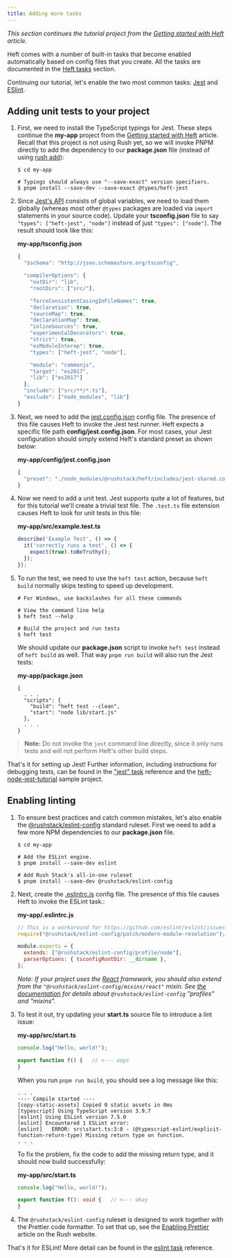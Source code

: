 ```yaml
---
title: Adding more tasks
---
```


_This section continues the tutorial project from the [Getting started with Heft](/heft_tutorials/getting_started) article._

Heft comes with a number of built-in tasks that become enabled automatically based on config files that you create.
All the tasks are documented in the [Heft tasks](/heft_tasks/api-extractor) section.

Continuing our tutorial, let's enable the two most common tasks: [Jest](/heft_tasks/jest)
and [ESlint](/heft_tasks/eslint).

## Adding unit tests to your project

1. First, we need to install the TypeScript typings for Jest.  These steps continue the **my-app** project from the [Getting started with Heft](/heft_tutorials/getting_started) article.  Recall that this project is not using Rush yet, so we will invoke PNPM directly to add the dependency to our **package.json** file (instead of using [rush add](https://rushjs.io/pages/commands/rush_add/)):

    ```shell
    $ cd my-app

    # Typings should always use "--save-exact" version specifiers.
    $ pnpm install --save-dev --save-exact @types/heft-jest
    ```

2. Since [Jest's API](https://jestjs.io/docs/en/api) consists of global variables, we need to load them globally (whereas most other `@types` packages are loaded via `import` statements in your source code).  Update your **tsconfig.json** file to say `"types": ["heft-jest", "node"]` instead of just `"types": ["node"]`.  The result should look like this:

    **my-app/tsconfig.json**
    ```js
    {
      "$schema": "http://json.schemastore.org/tsconfig",

      "compilerOptions": {
        "outDir": "lib",
        "rootDirs": ["src/"],

        "forceConsistentCasingInFileNames": true,
        "declaration": true,
        "sourceMap": true,
        "declarationMap": true,
        "inlineSources": true,
        "experimentalDecorators": true,
        "strict": true,
        "esModuleInterop": true,
        "types": ["heft-jest", "node"],

        "module": "commonjs",
        "target": "es2017",
        "lib": ["es2017"]
      },
      "include": ["src/**/*.ts"],
      "exclude": ["node_modules", "lib"]
    }
    ```

3. Next, we need to add the [jest.config.json](https://jestjs.io/docs/en/configuration) config file.  The presence of this file causes Heft to invoke the Jest test runner.  Heft expects a specific file path **config/jest.config.json**.  For most cases, your Jest configuration should simply extend Heft's standard preset as shown below:

    **my-app/config/jest.config.json**
    ```js
    {
      "preset": "./node_modules/@rushstack/heft/includes/jest-shared.config.json"
    }
    ```

4. Now we need to add a unit test.  Jest supports quite a lot of features, but for this tutorial we'll create a trivial test file.  The `.test.ts` file extension causes Heft to look for unit tests in this file:

    **my-app/src/example.test.ts**
    ```ts
    describe('Example Test', () => {
      it('correctly runs a test', () => {
        expect(true).toBeTruthy();
      });
    });
    ```

5. To run the test, we need to use the `heft test` action, because `heft build` normally skips testing to speed up development.

    ```shell
    # For Windows, use backslashes for all these commands

    # View the command line help
    $ heft test --help

    # Build the project and run tests
    $ heft test
    ```

    We should update our **package.json** script to invoke `heft test` instead of `heft build` as well.  That way `pnpm run build` will also run the Jest tests:

    **my-app/package.json**
    ```
    {
      . . .
      "scripts": {
        "build": "heft test --clean",
        "start": "node lib/start.js"
      },
      . . .
    }
    ```

> **Note:** Do not invoke the `jest` command line directly, since it only runs tests and will not perform Heft's other build steps.

That's it for setting up Jest!  Further information, including instructions for debugging tests, can be found in the ["jest" task](/heft_tasks/jest) reference and the [heft-node-jest-tutorial](https://github.com/microsoft/rushstack-samples/tree/main/heft/heft-node-jest-tutorial) sample project.


## Enabling linting

1. To ensure best practices and catch common mistakes, let's also enable the [@rushstack/eslint-config](https://www.npmjs.com/package/@rushstack/eslint-config) standard ruleset.  First we need to add a few more NPM dependencies to our **package.json** file.

    ```shell
    $ cd my-app

    # Add the ESLint engine.
    $ pnpm install --save-dev eslint

    # Add Rush Stack's all-in-one ruleset
    $ pnpm install --save-dev @rushstack/eslint-config
    ```

2. Next, create the [.eslintrc.js](https://eslint.org/docs/user-guide/configuring) config file.  The presence of this file causes Heft to invoke the ESLint task.:

    **my-app/.eslintrc.js**
    ```js
    // This is a workaround for https://github.com/eslint/eslint/issues/3458
    require("@rushstack/eslint-config/patch/modern-module-resolution");

    module.exports = {
      extends: ["@rushstack/eslint-config/profile/node"],
      parserOptions: { tsconfigRootDir: __dirname },
    };
    ```

    _Note: If your project uses the [React](https://reactjs.org/) framework, you should also extend from the `"@rushstack/eslint-config/mixins/react"` mixin.  See [the documentation](https://www.npmjs.com/package/@rushstack/eslint-config) for details about `@rushstack/eslint-config` "profiles" and "mixins"._

3. To test it out, try updating your **start.ts** source file to introduce a lint issue:

    **my-app/src/start.ts**
    ```ts
    console.log("Hello, world!");

    export function f() {   // <--- oops
    }
    ```

    When you run `pnpm run build`, you should see a log message like this:

    ```
    . . .
    ---- Compile started ----
    [copy-static-assets] Copied 0 static assets in 0ms
    [typescript] Using TypeScript version 3.9.7
    [eslint] Using ESLint version 7.5.0
    [eslint] Encountered 1 ESLint error:
    [eslint]   ERROR: src\start.ts:3:8 - (@typescript-eslint/explicit-function-return-type) Missing return type on function.
    . . .
    ```

    To fix the problem, fix the code to add the missing return type, and it should now build successfully:

    **my-app/src/start.ts**
    ```ts
    console.log("Hello, world!");

    export function f(): void {   // <--- okay
    }
    ```

4.  The `@rushstack/eslint-config` ruleset is designed to work together with the Prettier code formatter.
    To set that up, see the [Enabling Prettier](https://rushjs.io/pages/maintainer/enabling_prettier/) article
    on the Rush website.

That's it for ESLint!  More detail can be found in the [eslint task](/heft_tasks/eslint) reference.
